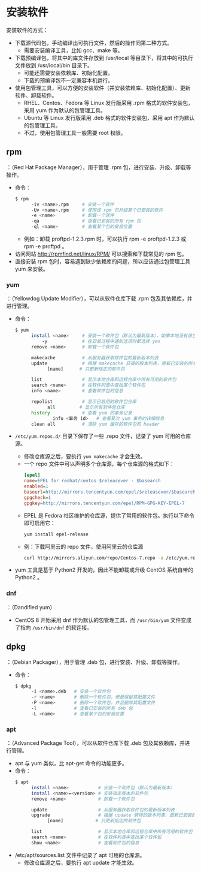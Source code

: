 # 安装软件

安装软件的方式：
- 下载源代码包，手动编译出可执行文件，然后的操作同第二种方式。
  - 需要安装编译工具，比如 gcc、make 等。
- 下载预编译包，将其中的库文件存放到 /usr/local 等目录下，将其中的可执行文件放到 /usr/local/bin 目录下。
  - 可能还需要安装依赖库、初始化配置。
  - 下载的预编译包不一定兼容本机运行。
- 使用包管理工具，可以方便的安装软件（并安装依赖库、初始化配置）、更新软件、卸载软件。
  - RHEL、Centos、Fedora 等 Linux 发行版采用 .rpm 格式的软件安装包，采用 yum 作为默认的包管理工具。
  - Ubuntu 等 Linux 发行版采用 .deb 格式的软件安装包，采用 apt 作为默认的包管理工具。
  - 不过，使用包管理工具一般需要 root 权限。

## rpm

：（Red Hat Package Manager），用于管理 .rpm 包，进行安装、升级、卸载等操作。
- 命令：
  ```sh
  $ rpm
        -iv <name>.rpm     # 安装一个软件
        -Uv <name>.rpm     # 使用该 rpm 包升级某个已安装的软件
        -e <name>          # 卸载一个软件
        -qa                # 查看已安装的所有 rpm 包
        -ql <name>         # 查看某个包的安装位置
  ```
  - 例如：卸载 proftpd-1.2.3.rpm 时，可以执行 rpm -e proftpd-1.2.3 或 rpm -e proftpd 。
- 访问网站 <http://rpmfind.net/linux/RPM/> 可以搜索和下载常见的 rpm 包。
- 直接安装 rpm 包时，容易遇到缺少依赖库的问题，所以应该通过包管理工具 yum 来安装。

### yum

：（Yellowdog Update Modifier），可以从软件仓库下载 .rpm 包及其依赖库，并进行管理。
- 命令：
  ```sh
  $ yum
        install <name>     # 安装一个软件包（默认为最新版本），如果本地没有该包就从软件仓库下载
            -y             # 在安装过程中遇到选项时都选择 yes
        remove <name>      # 卸载一个软件包

        makecache          # 从服务器获取软件包的最新版本列表
        update             # 根据 makecache 获得的版本列表，更新已安装的所有软件包
              [name]      # 只更新指定的软件包

        list               # 显示本地仓库和远程仓库中所有可用的软件包
        search <name>      # 在软件列表中查找某个软件包
        info <name>        # 查看软件包的信息

        repolist           # 显示已启用的软件包仓库
              all         # 显示所有软件包仓库
        history            # 查看 yum 的事务记录
                info <事务 id>   # 查看某次 yum 事务的详细信息
        clean all          # 清除 yum 缓存的软件包和 header
  ```

- `/etc/yum.repos.d/` 目录下保存了一些 .repo 文件，记录了 yum 可用的仓库源。
  - 修改仓库源之后，要执行 `yum makecache` 才会生效。
  - 一个 repo 文件中可以声明多个仓库源，每个仓库源的格式如下：
    ```ini
    [epel]                                                            # 仓库源的唯一标识符
    name=EPEL for redhat/centos $releasever - $basearch               # 仓库源的名称描述
    enabled=1                                                         # 是否启用
    baseurl=http://mirrors.tencentyun.com/epel/$releasever/$basearch/ # 基础链接
    gpgcheck=1                                                        # 是否检验文件
    gpgkey=http://mirrors.tencentyun.com/epel/RPM-GPG-KEY-EPEL-7      # 如果检验文件，则需要指定公钥文件
    ```
  - EPEL 是 Fedora 社区维护的仓库源，提供了常用的软件包。执行以下命令即可启用它：
    ```sh
    yum install epel-release
    ```
  - 例：下载阿里云的 repo 文件，使用阿里云的仓库源
    ```sh
    curl http://mirrors.aliyun.com/repo/Centos-7.repo -o /etc/yum.repos.d/CentOS-7-aliyun.repo
    ```
- yum 工具是基于 Python2 开发的，因此不能卸载或升级 CentOS 系统自带的 Python2 。

### dnf

：（Dandified yum）
- CentOS 8 开始采用 dnf 作为默认的包管理工具，而 `/usr/bin/yum` 文件变成了指向 `/usr/bin/dnf` 的软连接。

## dpkg

：（Debian Packager），用于管理 .deb 包，进行安装、升级、卸载等操作。
- 命令：
  ```sh
  $ dpkg
        -i <name>.deb   # 安装一个软件包
        -r <name>       # 删除一个软件包，但是保留其配置文件
        -P <name>       # 删除一个软件包，并且删除其配置文件
        -l              # 查看已安装的所有 deb 包
        -L <name>       # 查看某个包的安装位置
  ```

### apt

：（Advanced Package Tool），可以从软件仓库下载 .deb 包及其依赖库，并进行管理。
- apt 与 yum 类似，比 apt-get 命令的功能更多。
- 命令：
  ```sh
  $ apt
        install <name>           # 安装一个软件包（默认为最新版本）
        install <name>=<version> # 安装指定版本的软件包
        remove <name>            # 卸载一个软件包

        update                   # 从服务器获取软件包的最新版本列表
        upgrade                  # 根据 update 获得的版本列表，更新已安装的所有软件包
              [name]            # 只更新指定的软件包

        list                     # 显示本地仓库和远程仓库中所有可用的软件包
        search <name>            # 在软件列表中查找某个软件包
        show <name>              # 查看软件包的信息
  ```
- /etc/apt/sources.list 文件中记录了 apt 可用的仓库源。
  - 修改仓库源之后，要执行 apt update 才能生效。
